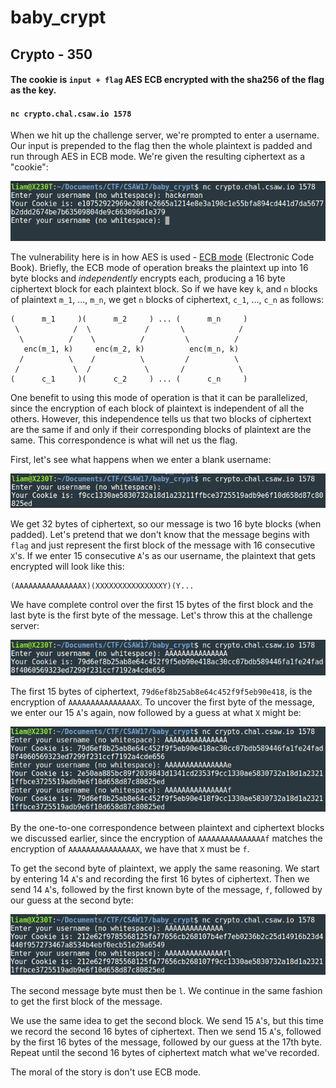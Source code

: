 # baby_crypt
## Crypto - 350

#### The cookie is `input + flag` AES ECB encrypted with the sha256 of the flag as the key.
#### `nc crypto.chal.csaw.io 1578`

When we hit up the challenge server, we're prompted to enter a username. Our input is prepended to the flag then the whole plaintext is padded and run through AES in ECB mode. We're given the resulting ciphertext as a "cookie":

![Prompt](img/prompt.png)

The vulnerability here is in how AES is used - [ECB mode](https://en.wikipedia.org/wiki/Block_cipher_mode_of_operation#Electronic_Codebook_.28ECB.29) (Electronic Code Book). Briefly, the ECB mode of operation breaks the plaintext up into 16 byte blocks and _independently_ encrypts each, producing a 16 byte ciphertext block for each plaintext block. So if we have key `k`, and `n` blocks of plaintext `m_1`, ..., `m_n`, we get `n` blocks of ciphertext, `c_1`, ..., `c_n` as follows:

```
(      m_1     )(      m_2     ) ... (      m_n     )
 \            /  \            /       \            /
  \          /    \          /         \          /
   enc(m_1, k)     enc(m_2, k)          enc(m_n, k)
  /          \    /          \         /          \
 /            \  /            \       /            \
(      c_1     )(      c_2     ) ... (      c_n     )
```

One benefit to using this mode of operation is that it can be parallelized, since the encryption of each block of plaintext is independent of all the others. However, this independence tells us that two blocks of ciphertext are the same if and only if their corresponding blocks of plaintext are the same. This correspondence is what will net us the flag.

First, let's see what happens when we enter a blank username:

![Blankname](img/blankname.png)

We get 32 bytes of ciphertext, so our message is two 16 byte blocks (when padded). Let's pretend that we don't know that the message begins with `flag` and just represent the first block of the message with 16 consecutive `X`'s. If we enter 15 consecutive `A`'s as our username, the plaintext that gets encrypted will look like this:

```
(AAAAAAAAAAAAAAAX)(XXXXXXXXXXXXXXXY)(Y...
```

We have complete control over the first 15 bytes of the first block and the last byte is the first byte of the message. Let's throw this at the challenge server:

![First15](img/first15.png)

The first 15 bytes of ciphertext, `79d6ef8b25ab8e64c452f9f5eb90e418`, is the encryption of `AAAAAAAAAAAAAAAX`. To uncover the first byte of the message, we enter our 15 `A`'s again, now followed by a guess at what `X` might be:

![Guessing](img/guessing.png)

By the one-to-one correspondence between plaintext and ciphertext blocks we discussed earlier, since the encryption of `AAAAAAAAAAAAAAAf` matches the encryption of `AAAAAAAAAAAAAAAX`, we have that `X` must be `f`.

To get the second byte of plaintext, we apply the same reasoning. We start by entering 14 `A`'s and recording the first 16 bytes of ciphertext. Then we send 14 `A`'s, followed by the first known byte of the message, `f`, followed by our guess at the second byte:

![SecondByte](img/secondbyte.png)

The second message byte must then be `l`. We continue in the same fashion to get the first block of the message.

We use the same idea to get the second block. We send 15 `A`'s, but this time we record the second 16 bytes of ciphertext. Then we send 15 `A`'s, followed by the first 16 bytes of the message, followed by our guess at the 17th byte. Repeat until the second 16 bytes of ciphertext match what we've recorded.

The moral of the story is don't use ECB mode.